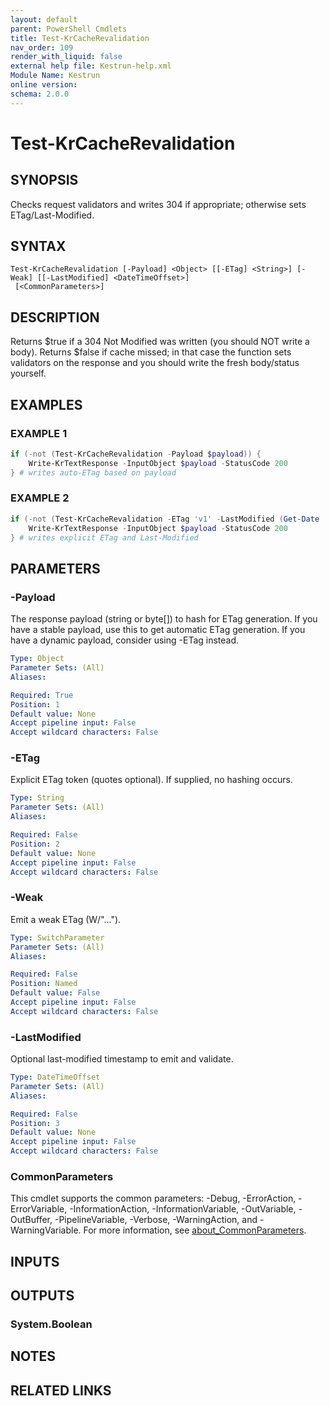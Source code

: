 ```yaml
---
layout: default
parent: PowerShell Cmdlets
title: Test-KrCacheRevalidation
nav_order: 109
render_with_liquid: false
external help file: Kestrun-help.xml
Module Name: Kestrun
online version:
schema: 2.0.0
---
```


# Test-KrCacheRevalidation

## SYNOPSIS
Checks request validators and writes 304 if appropriate; otherwise sets ETag/Last-Modified.

## SYNTAX

```
Test-KrCacheRevalidation [-Payload] <Object> [[-ETag] <String>] [-Weak] [[-LastModified] <DateTimeOffset>]
 [<CommonParameters>]
```

## DESCRIPTION
Returns $true if a 304 Not Modified was written (you should NOT write a body).
Returns $false if cache missed; in that case the function sets validators on the response and
you should write the fresh body/status yourself.

## EXAMPLES

### EXAMPLE 1
```powershell
if (-not (Test-KrCacheRevalidation -Payload $payload)) {
    Write-KrTextResponse -InputObject $payload -StatusCode 200
} # writes auto-ETag based on payload
```

### EXAMPLE 2
```powershell
if (-not (Test-KrCacheRevalidation -ETag 'v1' -LastModified (Get-Date '2023-01-01'))) {
    Write-KrTextResponse -InputObject $payload -StatusCode 200
} # writes explicit ETag and Last-Modified
```

## PARAMETERS

### -Payload
The response payload (string or byte\[\]) to hash for ETag generation.
If you have a stable payload, use this to get automatic ETag generation.
If you have a dynamic payload, consider using -ETag instead.

```yaml
Type: Object
Parameter Sets: (All)
Aliases:

Required: True
Position: 1
Default value: None
Accept pipeline input: False
Accept wildcard characters: False
```

### -ETag
Explicit ETag token (quotes optional).
If supplied, no hashing occurs.

```yaml
Type: String
Parameter Sets: (All)
Aliases:

Required: False
Position: 2
Default value: None
Accept pipeline input: False
Accept wildcard characters: False
```

### -Weak
Emit a weak ETag (W/"...").

```yaml
Type: SwitchParameter
Parameter Sets: (All)
Aliases:

Required: False
Position: Named
Default value: False
Accept pipeline input: False
Accept wildcard characters: False
```

### -LastModified
Optional last-modified timestamp to emit and validate.

```yaml
Type: DateTimeOffset
Parameter Sets: (All)
Aliases:

Required: False
Position: 3
Default value: None
Accept pipeline input: False
Accept wildcard characters: False
```

### CommonParameters
This cmdlet supports the common parameters: -Debug, -ErrorAction, -ErrorVariable, -InformationAction, -InformationVariable, -OutVariable, -OutBuffer, -PipelineVariable, -Verbose, -WarningAction, and -WarningVariable. For more information, see [about_CommonParameters](http://go.microsoft.com/fwlink/?LinkID=113216).

## INPUTS

## OUTPUTS

### System.Boolean
## NOTES

## RELATED LINKS
